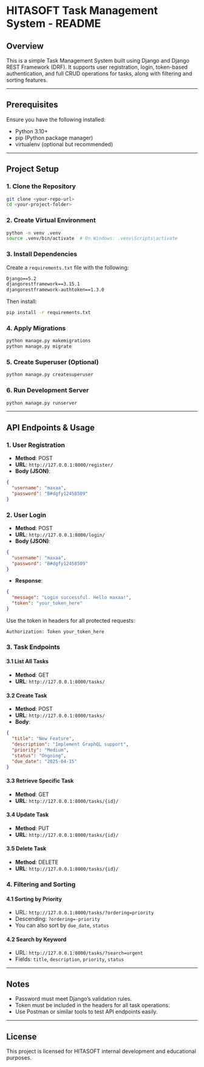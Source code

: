 # HITASOFT Task Management System - README

## Overview
This is a simple Task Management System built using Django and Django REST Framework (DRF). It supports user registration, login, token-based authentication, and full CRUD operations for tasks, along with filtering and sorting features.

---

## Prerequisites

Ensure you have the following installed:
- Python 3.10+
- pip (Python package manager)
- virtualenv (optional but recommended)

---

## Project Setup

### 1. Clone the Repository
```bash
git clone <your-repo-url>
cd <your-project-folder>
```

### 2. Create Virtual Environment
```bash
python -m venv .venv
source .venv/bin/activate  # On Windows: .venv\Scripts\activate
```

### 3. Install Dependencies
Create a `requirements.txt` file with the following:
```txt
Django==5.2
djangorestframework==3.15.1
djangorestframework-authtoken==1.3.0
```
Then install:
```bash
pip install -r requirements.txt
```

### 4. Apply Migrations
```bash
python manage.py makemigrations
python manage.py migrate
```

### 5. Create Superuser (Optional)
```bash
python manage.py createsuperuser
```

### 6. Run Development Server
```bash
python manage.py runserver
```

---

## API Endpoints & Usage

### 1. User Registration
- **Method**: POST  
- **URL**: `http://127.0.0.1:8000/register/`  
- **Body (JSON)**:
```json
{
  "username": "maxaa",
  "password": "B#dgfy12458509"
}
```

### 2. User Login
- **Method**: POST  
- **URL**: `http://127.0.0.1:8000/login/`  
- **Body (JSON)**:
```json
{
  "username": "maxaa",
  "password": "B#dgfy12458509"
}
```
- **Response**:
```json
{
  "message": "Login successful. Hello maxaa!",
  "token": "your_token_here"
}
```

Use the token in headers for all protected requests:
```
Authorization: Token your_token_here
```

### 3. Task Endpoints

#### 3.1 List All Tasks
- **Method**: GET  
- **URL**: `http://127.0.0.1:8000/tasks/`

#### 3.2 Create Task
- **Method**: POST  
- **URL**: `http://127.0.0.1:8000/tasks/`  
- **Body**:
```json
{
  "title": "New Feature",
  "description": "Implement GraphQL support",
  "priority": "Medium",
  "status": "Ongoing",
  "due_date": "2025-04-15"
}
```

#### 3.3 Retrieve Specific Task
- **Method**: GET  
- **URL**: `http://127.0.0.1:8000/tasks/{id}/`

#### 3.4 Update Task
- **Method**: PUT  
- **URL**: `http://127.0.0.1:8000/tasks/{id}/`

#### 3.5 Delete Task
- **Method**: DELETE  
- **URL**: `http://127.0.0.1:8000/tasks/{id}/`

### 4. Filtering and Sorting

#### 4.1 Sorting by Priority
- URL: `http://127.0.0.1:8000/tasks/?ordering=priority`
- Descending: `?ordering=-priority`
- You can also sort by `due_date`, `status`

#### 4.2 Search by Keyword
- URL: `http://127.0.0.1:8000/tasks/?search=urgent`
- Fields: `title`, `description`, `priority`, `status`



---

## Notes
- Password must meet Django’s validation rules.
- Token must be included in the headers for all task operations.
- Use Postman or similar tools to test API endpoints easily.

---

## License
This project is licensed for HITASOFT internal development and educational purposes.

